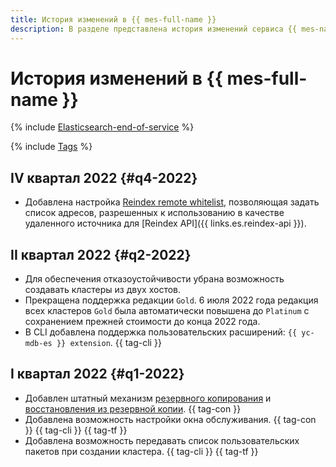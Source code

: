 ```yaml
---
title: История изменений в {{ mes-full-name }}
description: В разделе представлена история изменений сервиса {{ mes-name }}.
---
```


# История изменений в {{ mes-full-name }}

{% include [Elasticsearch-end-of-service](../_includes/mdb/mes/note-end-of-service.md) %}

{% include [Tags](../_includes/mdb/release-notes-tags.md) %}

## IV квартал 2022 {#q4-2022}

* Добавлена настройка [Reindex remote whitelist](concepts/settings-list.md#setting-reindex-remote-whitelist), позволяющая задать список адресов, разрешенных к использованию в качестве удаленного источника для [Reindex API]({{ links.es.reindex-api }}).

## II квартал 2022 {#q2-2022}

* Для обеспечения отказоустойчивости убрана возможность создавать кластеры из двух хостов.
* Прекращена поддержка редакции `Gold`. 6 июля 2022 года редакция всех кластеров `Gold` была автоматически повышена до `Platinum` с сохранением прежней стоимости до конца 2022 года.
* В CLI добавлена поддержка пользовательских расширений: `{{ yc-mdb-es }} extension`. {{ tag-cli }}

## I квартал 2022 {#q1-2022}

* Добавлен штатный механизм [резервного копирования](concepts/backup.md) и [восстановления из резервной копии](operations/cluster-backups.md#restore). {{ tag-con }}
* Добавлена возможность настройки окна обслуживания. {{ tag-con }} {{ tag-cli }} {{ tag-tf }} 
* Добавлена возможность передавать список пользовательских пакетов при создании кластера. {{ tag-cli }} {{ tag-tf }}
